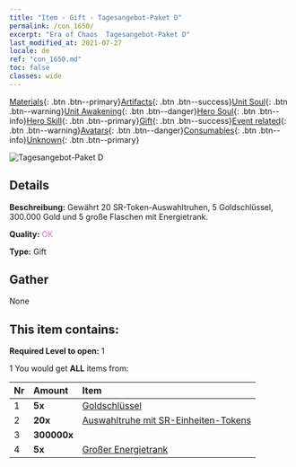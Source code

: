 ```yaml
---
title: "Item - Gift - Tagesangebot-Paket D"
permalink: /con_1650/
excerpt: "Era of Chaos  Tagesangebot-Paket D"
last_modified_at: 2021-07-27
locale: de
ref: "con_1650.md"
toc: false
classes: wide
---
```

 [Materials](/ItemsDE/){: .btn .btn--primary}[Artifacts](/ItemsDE/Artifacts/){: .btn .btn--success}[Unit Soul](/ItemsDE/UnitSoul/){: .btn .btn--warning}[Unit Awakening](/ItemsDE/UnitAwakening/){: .btn .btn--danger}[Hero Soul](/ItemsDE/HeroSoul/){: .btn .btn--info}[Hero Skill](/ItemsDE/HeroSkill/){: .btn .btn--primary}[Gift](/ItemsDE/Gift/){: .btn .btn--success}[Event related](/ItemsDE/Events/){: .btn .btn--warning}[Avatars](/ItemsDE/Avatars/){: .btn .btn--danger}[Consumables](/ItemsDE/Consumables/){: .btn .btn--info}[Unknown](/ItemsDE/Unknown/){: .btn .btn--primary}

 ![Tagesangebot-Paket D](/images/t/i_907236.png)

## Details
 **Beschreibung:** Gewährt 20 SR-Token-Auswahltruhen, 5 Goldschlüssel, 300.000 Gold und 5 große Flaschen mit Energietrank.

 **Quality:** <span style="color: #DA70D6">OK</span>

 **Type:** Gift

## Gather

  None

## This item contains:

 **Required Level to open:** 1

 1 You would get **ALL** items  from:

  | Nr | Amount |     Item    |
  |:---|:-------|:------------|
  | 1 |  **5x** | [Goldschlüssel](/ItemsDE/con_783/) |  | 
  | 2 |  **20x** | [Auswahltruhe mit SR-Einheiten-Tokens](/ItemsDE/con_1618/) |  | 
  | 3 |  **300000x** | <i class="fas fa-coins"/> |  | 
  | 4 |  **5x** | [Großer Energietrank](/ItemsDE/con_706/) |  | 
